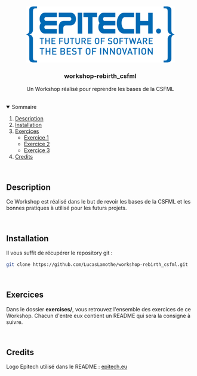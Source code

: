 <br />
<p align="center">
  <a href="https://github.com/LucasLamothe/workshop-rebirth_csfml">
    <img src=".github/assets/epitech-logo.png" alt="Logo Epitech" width="400" height="150">
  </a>

  <h3 align="center">workshop-rebirth_csfml</h3>

  <p align="center">
    Un Workshop réalisé pour reprendre les bases de la CSFML
  </p>
</p>

<br />
<details open="open">
  <summary>Sommaire</summary>
  <ol>
    <li>
      <a href="#description">Description</a>
    </li>
    <li>
      <a href="#installation">Installation</a>
    </li>
    <li>
      <a href="#exercises">Exercices</a>
      <ul>
        <li><a href="https://github.com/LucasLamothe/workshop-rebirth_csfml/tree/master/exercises/exercise01">Exercice 1</a></li>
        <li><a href="https://github.com/LucasLamothe/workshop-rebirth_csfml/tree/master/exercises/exercise01">Exercice 2</a></li>
        <li><a href="https://github.com/LucasLamothe/workshop-rebirth_csfml/tree/master/exercises/exercise03">Exercice 3</a></li>
      </ul>
    </li>
    <li>
      <a href="#credits">Credits</a>
    </li>
  </ol>
</details>

<br />

## Description

Ce Workshop est réalisé dans le but de revoir les bases de la CSFML et les bonnes pratiques à utilisé pour les futurs projets.

<br />

## Installation

Il vous suffit de récupérer le repository git :

```sh
git clone https://github.com/LucasLamothe/workshop-rebirth_csfml.git
```

<br />

## Exercices

Dans le dossier **exercises/**, vous retrouvez l'ensemble des exercices de ce Workshop. Chacun d'entre eux contient un README qui sera la consigne à suivre.

<br />

## Credits

Logo Epitech utilisé dans le README : <a href="https://www.epitech.eu/">epitech.eu</a>

